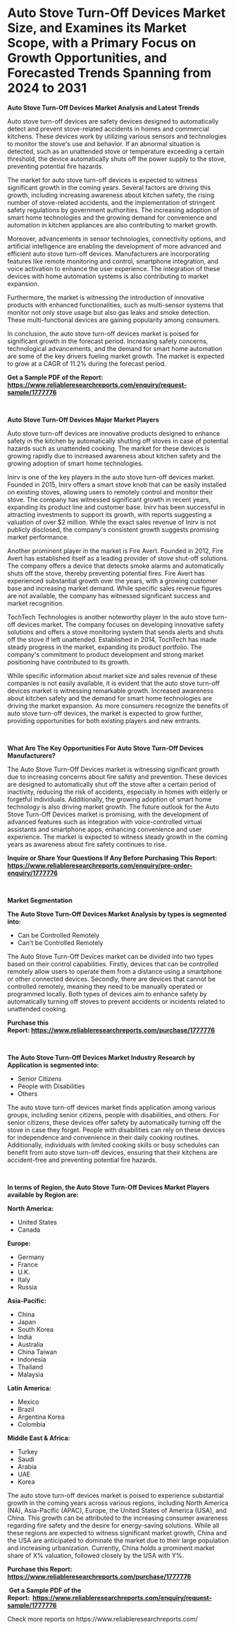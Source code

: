 <p><h1>Auto Stove Turn-Off Devices Market Size, and Examines its Market Scope, with a Primary Focus on Growth Opportunities, and Forecasted Trends Spanning from 2024 to 2031</h1></p><p><strong>Auto Stove Turn-Off Devices Market Analysis and Latest Trends</strong></p>
<p><p>Auto stove turn-off devices are safety devices designed to automatically detect and prevent stove-related accidents in homes and commercial kitchens. These devices work by utilizing various sensors and technologies to monitor the stove's use and behavior. If an abnormal situation is detected, such as an unattended stove or temperature exceeding a certain threshold, the device automatically shuts off the power supply to the stove, preventing potential fire hazards.</p><p>The market for auto stove turn-off devices is expected to witness significant growth in the coming years. Several factors are driving this growth, including increasing awareness about kitchen safety, the rising number of stove-related accidents, and the implementation of stringent safety regulations by government authorities. The increasing adoption of smart home technologies and the growing demand for convenience and automation in kitchen appliances are also contributing to market growth.</p><p>Moreover, advancements in sensor technologies, connectivity options, and artificial intelligence are enabling the development of more advanced and efficient auto stove turn-off devices. Manufacturers are incorporating features like remote monitoring and control, smartphone integration, and voice activation to enhance the user experience. The integration of these devices with home automation systems is also contributing to market expansion.</p><p>Furthermore, the market is witnessing the introduction of innovative products with enhanced functionalities, such as multi-sensor systems that monitor not only stove usage but also gas leaks and smoke detection. These multi-functional devices are gaining popularity among consumers.</p><p>In conclusion, the auto stove turn-off devices market is poised for significant growth in the forecast period. Increasing safety concerns, technological advancements, and the demand for smart home automation are some of the key drivers fueling market growth. The market is expected to grow at a CAGR of 11.2% during the forecast period.</p></p>
<p><strong>Get a Sample PDF of the Report:&nbsp; <a href="https://www.reliableresearchreports.com/enquiry/request-sample/1777776">https://www.reliableresearchreports.com/enquiry/request-sample/1777776</a></strong></p>
<p>&nbsp;</p>
<p><strong>Auto Stove Turn-Off Devices Major Market Players</strong></p>
<p><p>Auto stove turn-off devices are innovative products designed to enhance safety in the kitchen by automatically shutting off stoves in case of potential hazards such as unattended cooking. The market for these devices is growing rapidly due to increased awareness about kitchen safety and the growing adoption of smart home technologies.</p><p>Inirv is one of the key players in the auto stove turn-off devices market. Founded in 2015, Inirv offers a smart stove knob that can be easily installed on existing stoves, allowing users to remotely control and monitor their stove. The company has witnessed significant growth in recent years, expanding its product line and customer base. Inirv has been successful in attracting investments to support its growth, with reports suggesting a valuation of over $2 million. While the exact sales revenue of Inirv is not publicly disclosed, the company's consistent growth suggests promising market performance.</p><p>Another prominent player in the market is Fire Avert. Founded in 2012, Fire Avert has established itself as a leading provider of stove shut-off solutions. The company offers a device that detects smoke alarms and automatically shuts off the stove, thereby preventing potential fires. Fire Avert has experienced substantial growth over the years, with a growing customer base and increasing market demand. While specific sales revenue figures are not available, the company has witnessed significant success and market recognition.</p><p>TochTech Technologies is another noteworthy player in the auto stove turn-off devices market. The company focuses on developing innovative safety solutions and offers a stove monitoring system that sends alerts and shuts off the stove if left unattended. Established in 2014, TochTech has made steady progress in the market, expanding its product portfolio. The company's commitment to product development and strong market positioning have contributed to its growth.</p><p>While specific information about market size and sales revenue of these companies is not easily available, it is evident that the auto stove turn-off devices market is witnessing remarkable growth. Increased awareness about kitchen safety and the demand for smart home technologies are driving the market expansion. As more consumers recognize the benefits of auto stove turn-off devices, the market is expected to grow further, providing opportunities for both existing players and new entrants.</p></p>
<p>&nbsp;</p>
<p><strong>What Are The Key Opportunities For Auto Stove Turn-Off Devices Manufacturers?</strong></p>
<p><p>The Auto Stove Turn-Off Devices market is witnessing significant growth due to increasing concerns about fire safety and prevention. These devices are designed to automatically shut off the stove after a certain period of inactivity, reducing the risk of accidents, especially in homes with elderly or forgetful individuals. Additionally, the growing adoption of smart home technology is also driving market growth. The future outlook for the Auto Stove Turn-Off Devices market is promising, with the development of advanced features such as integration with voice-controlled virtual assistants and smartphone apps, enhancing convenience and user experience. The market is expected to witness steady growth in the coming years as awareness about fire safety continues to rise.</p></p>
<p><strong>Inquire or Share Your Questions If Any Before Purchasing This Report: <a href="https://www.reliableresearchreports.com/enquiry/pre-order-enquiry/1777776">https://www.reliableresearchreports.com/enquiry/pre-order-enquiry/1777776</a></strong></p>
<p>&nbsp;</p>
<p><strong>Market Segmentation</strong></p>
<p><strong>The Auto Stove Turn-Off Devices Market Analysis by types is segmented into:</strong></p>
<p><ul><li>Can be Controlled Remotely</li><li>Can't be Controlled Remotely</li></ul></p>
<p><p>The Auto Stove Turn-Off Devices market can be divided into two types based on their control capabilities. Firstly, devices that can be controlled remotely allow users to operate them from a distance using a smartphone or other connected devices. Secondly, there are devices that cannot be controlled remotely, meaning they need to be manually operated or programmed locally. Both types of devices aim to enhance safety by automatically turning off stoves to prevent accidents or incidents related to unattended cooking.</p></p>
<p><strong>Purchase this Report:&nbsp;<a href="https://www.reliableresearchreports.com/purchase/1777776">https://www.reliableresearchreports.com/purchase/1777776</a></strong></p>
<p>&nbsp;</p>
<p><strong>The Auto Stove Turn-Off Devices Market Industry Research by Application is segmented into:</strong></p>
<p><ul><li>Senior Citizens</li><li>People with Disabilities</li><li>Others</li></ul></p>
<p><p>The auto stove turn-off devices market finds application among various groups, including senior citizens, people with disabilities, and others. For senior citizens, these devices offer safety by automatically turning off the stove in case they forget. People with disabilities can rely on these devices for independence and convenience in their daily cooking routines. Additionally, individuals with limited cooking skills or busy schedules can benefit from auto stove turn-off devices, ensuring that their kitchens are accident-free and preventing potential fire hazards.</p></p>
<p>&nbsp;</p>
<p><strong>In terms of Region, the Auto Stove Turn-Off Devices Market Players available by Region are:</strong></p>
<p>
    <p> <strong> North America: </strong>
        <ul>
            <li>United States</li>
            <li>Canada</li>
        </ul>
        </p> 
    <p> <strong> Europe: </strong>
        <ul>
            <li>Germany</li>
            <li>France</li>
            <li>U.K.</li>
            <li>Italy</li>
            <li>Russia</li>
        </ul>
        </p> 
    <p> <strong> Asia-Pacific: </strong>
        <ul>
            <li>China</li>
            <li>Japan</li>
            <li>South Korea</li>
            <li>India</li>
            <li>Australia</li>
            <li>China Taiwan</li>
            <li>Indonesia</li>
            <li>Thailand</li>
            <li>Malaysia</li>
        </ul>
        </p> 
    <p> <strong> Latin America: </strong>
        <ul>
            <li>Mexico</li>
            <li>Brazil</li>
            <li>Argentina Korea</li>
            <li>Colombia</li>
        </ul>
        </p> 
    <p> <strong> Middle East & Africa: </strong>
        <ul>
            <li>Turkey</li>
            <li>Saudi</li>
            <li>Arabia</li>
            <li>UAE</li>
            <li>Korea</li>
        </ul>
    </p>
    </p>
<p><p>The auto stove turn-off devices market is poised to experience substantial growth in the coming years across various regions, including North America (NA), Asia-Pacific (APAC), Europe, the United States of America (USA), and China. This growth can be attributed to the increasing consumer awareness regarding fire safety and the desire for energy-saving solutions. While all these regions are expected to witness significant market growth, China and the USA are anticipated to dominate the market due to their large population and increasing urbanization. Currently, China holds a prominent market share of X% valuation, followed closely by the USA with Y%.</p></p>
<p><strong>Purchase this Report: <a href="https://www.reliableresearchreports.com/purchase/1777776">https://www.reliableresearchreports.com/purchase/1777776</a></strong></p>
<p>&nbsp;<strong>Get a Sample PDF of the Report:&nbsp;&nbsp;<a href="https://www.reliableresearchreports.com/enquiry/request-sample/1777776">https://www.reliableresearchreports.com/enquiry/request-sample/1777776</a></strong></p>
<p><strong></strong></p>
<p>Check more reports on https://www.reliableresearchreports.com/</p>
